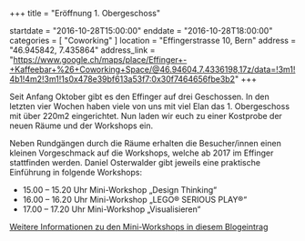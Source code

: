 +++
title = "Eröffnung 1. Obergeschoss"

startdate = "2016-10-28T15:00:00"
enddate = "2016-10-28T18:00:00"
categories = [ "Coworking" ]
location = "Effingerstrasse 10, Bern"
address = "46.945842, 7.435864"
address_link = "https://www.google.ch/maps/place/Effinger+-+Kaffeebar+%26+Coworking+Space/@46.94604,7.4336198,17z/data=!3m1!4b1!4m2!3m1!1s0x478e39bf613a53f7:0x30f7464656fbe3b2"
+++

Seit Anfang Oktober gibt es den Effinger auf drei Geschossen. In den letzten vier Wochen haben viele von uns mit viel Elan das 1. Obergeschoss mit über 220m2 eingerichtet. Nun laden wir euch zu einer Kostprobe der neuen Räume und der Workshops ein.

Neben Rundgängen durch die Räume erhalten die Besucher/innen einen kleinen Vorgeschmack auf die Workshops, welche ab 2017 im Effinger stattfinden werden. Daniel Osterwalder gibt jeweils eine praktische Einführung in folgende Workshops:

* 15.00 – 15.20 Uhr    Mini-Workshop „Design Thinking“
* 16.00 – 16.20 Uhr    Mini-Workshop „LEGO® SERIOUS PLAY®“
* 17.00 – 17.20 Uhr    Mini-Workshop „Visualisieren“

[Weitere Informationen zu den Mini-Workshops in diesem Blogeintrag](/blog/eroeffnung-erstes-obergeschoss/)
